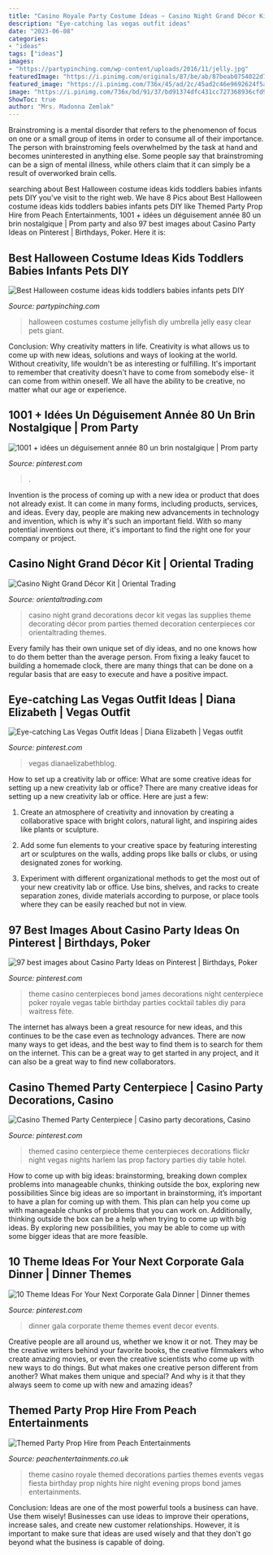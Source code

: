 ```yaml
---
title: "Casino Royale Party Costume Ideas ~ Casino Night Grand Décor Kit"
description: "Eye-catching las vegas outfit ideas"
date: "2023-06-08"
categories:
- "ideas"
tags: ["ideas"]
images:
- "https://partypinching.com/wp-content/uploads/2016/11/jelly.jpg"
featuredImage: "https://i.pinimg.com/originals/87/be/ab/87beab0754022d7cd54c379a17daff7f.jpg"
featured_image: "https://i.pinimg.com/736x/45/ad/2c/45ad2c46e9692624f5a721440752e852.jpg"
image: "https://i.pinimg.com/736x/bd/91/37/bd91374dfc431cc727368936cfd9b88d.jpg"
ShowToc: true
author: "Mrs. Madonna Zemlak"
---
```



Brainstroming is a mental disorder that refers to the phenomenon of focus on one or a small group of items in order to consume all of their importance. The person with brainstroming feels overwhelmed by the task at hand and becomes uninterested in anything else. Some people say that brainstroming can be a sign of mental illness, while others claim that it can simply be a result of overworked brain cells.

	

		
searching about Best Halloween costume ideas kids toddlers babies infants pets DIY you've visit to the right web. We have 8 Pics about Best Halloween costume ideas kids toddlers babies infants pets DIY like Themed Party Prop Hire from Peach Entertainments, 1001 + idées un déguisement année 80 un brin nostalgique | Prom party and also 97 best images about Casino Party Ideas on Pinterest | Birthdays, Poker. Here it is:
		
    
## Best Halloween Costume Ideas Kids Toddlers Babies Infants Pets DIY

<img loading=lazy src="https://partypinching.com/wp-content/uploads/2016/11/jelly.jpg" onerror="this.onerror=null;this.src='https://tse1.mm.bing.net/th?id=OIP.EsAFcQZkdIAZ9qp_zwmBFgHaJ4&amp;pid=15.1';" alt="Best Halloween costume ideas kids toddlers babies infants pets DIY">

_Source: partypinching.com_

>halloween costumes costume jellyfish diy umbrella jelly easy clear pets giant. 

	

Conclusion: Why creativity matters in life.
Creativity is what allows us to come up with new ideas, solutions and ways of looking at the world. Without creativity, life wouldn't be as interesting or fulfilling. It's important to remember that creativity doesn't have to come from somebody else- it can come from within oneself. We all have the ability to be creative, no matter what our age or experience.

    
## 1001 + Idées Un Déguisement Année 80 Un Brin Nostalgique | Prom Party

<img loading=lazy src="https://i.pinimg.com/736x/45/ad/2c/45ad2c46e9692624f5a721440752e852.jpg" onerror="this.onerror=null;this.src='https://tse3.mm.bing.net/th?id=OIP.g3C5a-FW9lafNXV8jSLquAHaJ3&amp;pid=15.1';" alt="1001 + idées un déguisement année 80 un brin nostalgique | Prom party">

_Source: pinterest.com_

>. 

	

Invention is the process of coming up with a new idea or product that does not already exist. It can come in many forms, including products, services, and ideas. Every day, people are making new advancements in technology and invention, which is why it's such an important field. With so many potential inventions out there, it's important to find the right one for your company or project.

    
## Casino Night Grand Décor Kit | Oriental Trading

<img loading=lazy src="https://s7.orientaltrading.com/is/image/OrientalTrading/13718617?$PDP_VIEWER_IMAGE$" onerror="this.onerror=null;this.src='https://tse4.mm.bing.net/th?id=OIP.mG1ZzgP4G0sR1Nn6flj9GAHaHa&amp;pid=15.1';" alt="Casino Night Grand Décor Kit | Oriental Trading">

_Source: orientaltrading.com_

>casino night grand decorations decor kit vegas las supplies theme decorating décor prom parties themed decoration centerpieces cor orientaltrading themes. 

	

Every family has their own unique set of diy ideas, and no one knows how to do them better than the average person. From fixing a leaky faucet to building a homemade clock, there are many things that can be done on a regular basis that are easy to execute and have a positive impact.

    
## Eye-catching Las Vegas Outfit Ideas | Diana Elizabeth | Vegas Outfit

<img loading=lazy src="https://i.pinimg.com/originals/87/be/ab/87beab0754022d7cd54c379a17daff7f.jpg" onerror="this.onerror=null;this.src='https://tse3.mm.bing.net/th?id=OIP.Xkjrhmbflcq2rcK99rDILwHaLG&amp;pid=15.1';" alt="Eye-catching Las Vegas Outfit Ideas | Diana Elizabeth | Vegas outfit">

_Source: pinterest.com_

>vegas dianaelizabethblog. 

	

How to set up a creativity lab or office: What are some creative ideas for setting up a new creativity lab or office?
There are many creative ideas for setting up a new creativity lab or office. Here are just a few: 
1. Create an atmosphere of creativity and innovation by creating a collaborative space with bright colors, natural light, and inspiring aides like plants or sculpture.

2. Add some fun elements to your creative space by featuring interesting art or sculptures on the walls, adding props like balls or clubs, or using designated zones for working.

3. Experiment with different organizational methods to get the most out of your new creativity lab or office. Use bins, shelves, and racks to create separation zones, divide materials according to purpose, or place tools where they can be easily reached but not in view.

    
## 97 Best Images About Casino Party Ideas On Pinterest | Birthdays, Poker

<img loading=lazy src="https://s-media-cache-ak0.pinimg.com/736x/12/82/d9/1282d9fc901bf5b83bbdefdd6d13dbca.jpg" onerror="this.onerror=null;this.src='https://tse3.mm.bing.net/th?id=OIP.6N1r6FwROyLi79Cph6CsAAAAAA&amp;pid=15.1';" alt="97 best images about Casino Party Ideas on Pinterest | Birthdays, Poker">

_Source: pinterest.com_

>theme casino centerpieces bond james decorations night centerpiece poker royale vegas table birthday parties cocktail tables diy para waitress fète. 

	

The internet has always been a great resource for new ideas, and this continues to be the case even as technology advances. There are now many ways to get ideas, and the best way to find them is to search for them on the internet. This can be a great way to get started in any project, and it can also be a great way to find new collaborators.

    
## Casino Themed Party Centerpiece | Casino Party Decorations, Casino

<img loading=lazy src="https://i.pinimg.com/originals/a9/f8/39/a9f8392380dff83d9aa247127598786e.jpg" onerror="this.onerror=null;this.src='https://tse4.mm.bing.net/th?id=OIP.ZuFYSxYhmnJdx642PRKH7AAAAA&amp;pid=15.1';" alt="Casino Themed Party Centerpiece | Casino party decorations, Casino">

_Source: pinterest.com_

>themed casino centerpiece theme centerpieces decorations flickr night vegas nights harlem las prop factory parties diy table hotel. 

	

How to come up with big ideas: brainstorming, breaking down complex problems into manageable chunks, thinking outside the box, exploring new possibilities
Since big ideas are so important in brainstorming, it’s important to have a plan for coming up with them. This plan can help you come up with manageable chunks of problems that you can work on. Additionally, thinking outside the box can be a help when trying to come up with big ideas. By exploring new possibilities, you may be able to come up with some bigger ideas that are more feasible.

    
## 10 Theme Ideas For Your Next Corporate Gala Dinner | Dinner Themes

<img loading=lazy src="https://i.pinimg.com/736x/bd/91/37/bd91374dfc431cc727368936cfd9b88d.jpg" onerror="this.onerror=null;this.src='https://tse3.mm.bing.net/th?id=OIP.r3gynkgNPaXzbYYw06DhDQHaEo&amp;pid=15.1';" alt="10 Theme Ideas For Your Next Corporate Gala Dinner | Dinner themes">

_Source: pinterest.com_

>dinner gala corporate theme themes event decor events. 

	

Creative people are all around us, whether we know it or not. They may be the creative writers behind your favorite books, the creative filmmakers who create amazing movies, or even the creative scientists who come up with new ways to do things. But what makes one creative person different from another? What makes them unique and special? And why is it that they always seem to come up with new and amazing ideas?

    
## Themed Party Prop Hire From Peach Entertainments

<img loading=lazy src="https://www.peachentertainments.co.uk/wp-content/uploads/2015/01/Dice-and-Casino-.jpg" onerror="this.onerror=null;this.src='https://tse2.mm.bing.net/th?id=OIP.jsTlLwBHbxw3OECPeksCrQHaFS&amp;pid=15.1';" alt="Themed Party Prop Hire from Peach Entertainments">

_Source: peachentertainments.co.uk_

>theme casino royale themed decorations parties themes events vegas fiesta birthday prop nights hire night evening props bond james entertainments. 

	

Conclusion: Ideas are one of the most powerful tools a business can have. Use them wisely!
Businesses can use ideas to improve their operations, increase sales, and create new customer relationships. However, it is important to make sure that ideas are used wisely and that they don't go beyond what the business is capable of doing.

